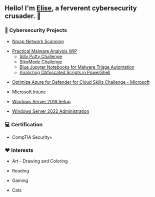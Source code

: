 ## Hello! I'm [Elise](https://www.linkedin.com/in/elisewright23/), a ferverent cybersecurity crusader. 🦉
 

<!--
**CertainRisk/CertainRisk** is a ✨ _special_ ✨ repository because its `README.md` (this file) appears on your GitHub profile.

Here are some ideas to get you started:

- 🔭 I’m currently working on ...
- 🌱 I’m currently learning ...
- 👯 I’m looking to collaborate on ...
- 🤔 I’m looking for help with ...
- 💬 Ask me about ...
- 📫 How to reach me: ...
- ⚡ Fun fact: ...
-->
### 🌋 Cybersecurity Projects 
- [Nmap Network Scanning](https://github.com/CertainRisk/Nmap-network-scanning-project) 
* [Practical Malware Analysis WIP](https://github.com/CertainRisk/Malware-Analysis-Triage)
    - [Silly Putty Challenge](https://github.com/CertainRisk/Silly-Putty-Challenge/)
    - [SikoMode Challenge](https://github.com/CertainRisk/sikomode-challenge-MAT)
    - [Blue Jupyter Notebooks for Malware Triage Automation](https://github.com/CertainRisk/Triage-Automation-Blue-Jupyter)
    - [Analyzing Obfuscated Scripts in PowerShell](https://github.com/CertainRisk/Analyzing-Obfuscated-Scripts-PS)
      
- [Optimize Azure for Defender for Cloud Skills Challenge - Microsoft](https://github.com/CertainRisk/optimize-azure-with-defender-for-cloud-challenge)
- [Microsoft Intune](https://github.com/CertainRisk/Microsoft-Intune)
  
- [Windows Server 2019 Setup](https://github.com/CertainRisk/windows-server-2019-setup)
- [Windows Server 2022 Administration](https://github.com/CertainRisk/Windows-Server-2022)
  
### 💻 Certification
- CompTIA Security+

### ❤️ Interests
- Art - Drawing and Coloring
* Reading
+ Gaming
- Cats
